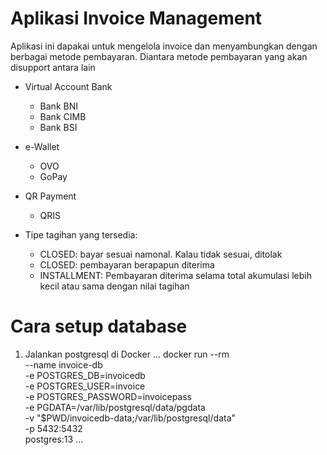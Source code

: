 # Aplikasi Invoice Management #

Aplikasi ini dapakai untuk mengelola invoice dan menyambungkan dengan berbagai metode pembayaran.
Diantara metode pembayaran yang akan disupport antara lain

* Virtual Account Bank
    * Bank BNI
    * Bank CIMB
    * Bank BSI

* e-Wallet
    * OVO
    * GoPay

* QR Payment
    * QRIS

* Tipe tagihan yang tersedia:
    * CLOSED: bayar sesuai namonal. Kalau tidak sesuai, ditolak
    * CLOSED: pembayaran berapapun diterima
    * INSTALLMENT: Pembayaran diterima selama total akumulasi lebih kecil atau sama dengan nilai tagihan

# Cara setup database

1. Jalankan postgresql di Docker
    ...
        docker run --rm \
            --name invoice-db \
            -e POSTGRES_DB=invoicedb \
            -e POSTGRES_USER=invoice \
            -e POSTGRES_PASSWORD=invoicepass \
            -e PGDATA=/var/lib/postgresql/data/pgdata \
            -v "$PWD/invoicedb-data;/var/lib/postgresql/data" \
            -p 5432:5432 \
            postgres:13
    ...
